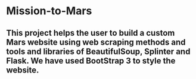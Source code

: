 # Mission-to-Mars
## This project helps the user to build a custom Mars website using web scraping methods and tools and libraries of BeautifulSoup, Splinter and Flask. We have used BootStrap 3 to style the website.
